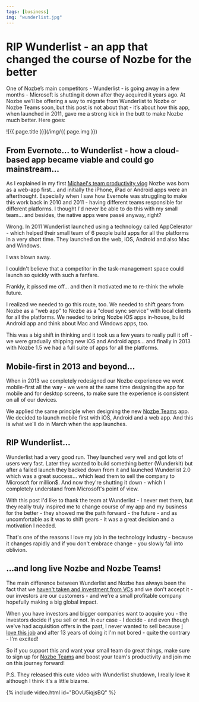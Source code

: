 ```yaml
---
tags: [business]
img: "wunderlist.jpg"
---
```


# RIP Wunderlist - an app that changed the course of Nozbe for the better

One of Nozbe’s main competitors - Wunderlist - is going away in a few months - Microsoft is shutting it down after they acquired it years ago. At Nozbe we’ll be offering a way to migrate from Wunderlist to Nozbe or Nozbe Teams soon, but this post is not about that - it’s about how this app, when launched in 2011, gave me a strong kick in the butt to make Nozbe much better. Here goes:

<!--More-->

![{{ page.title }}](/img/{{ page.img }})



## From Evernote... to Wunderlist - how a cloud-based app became viable and could go mainstream...

As I explained in my first [Michael's team productivity vlog](https://sliwinski.com/michaelteam) Nozbe was born as a web-app first... and initially the iPhone, iPad or Android apps were an afterthought. Especially when I saw how Evernote was struggling to make this work back in 2010 and 2011 - having different teams responsible for different platforms. I thought I'd never be able to do this with my small team... and besides, the native apps were passé anyway, right?

Wrong. In 2011 Wunderlist launched using a technology called AppCelerator - which helped their small team of 6 people build apps for all the platforms in a very short time. They launched on the web, iOS, Android and also Mac and Windows.

I was blown away.

I couldn't believe that a competitor in the task-management space could launch so quickly with such a fanfare.

Frankly, it pissed me off... and then it motivated me to re-think the whole future.

I realized we needed to go this route, too. We needed to shift gears from Nozbe as a "web app" to Nozbe as a "cloud sync service" with local clients for all the platforms. We needed to bring Nozbe iOS apps in-house, build Android app and think about Mac and Windows apps, too.

This was a big shift in thinking and it took us a few years to really pull it off - we were gradually shipping new iOS and Android apps... and finally in 2013 with Nozbe 1.5 we had a full suite of apps for all the platforms.

## Mobile-first in 2013 and beyond...

When in 2013 we completely redesigned our Nozbe experience we went mobile-first all the way - we were at the same time designing the app for mobile and for desktop screens, to make sure the experience is consistent on all of our devices.

We applied the same principle when designing the new [Nozbe Teams](https://nozbe.com/teams) app. We decided to launch mobile first with iOS, Android and a web app. And this is what we'll do in March when the app launches.

## RIP Wunderlist...

Wunderlist had a very good run. They launched very well and got lots of users very fast. Later they wanted to build something better (Wunderkit) but after a failed launch they backed down from it and launched Wunderlist 2.0 which was a great success... which lead them to sell the company to Microsoft for million$. And now they're shutting it down - which I completely understand from Microsoft's point of view.

With this post I'd like to thank the team at Wunderlist - I never met them, but they really truly inspired me to change course of my app and my business for the better - they showed me the path forward - the future - and as uncomfortable as it was to shift gears - it was a great decision and a motivation I needed.

That's one of the reasons I love my job in the technology industry - because it changes rapidly and if you don't embrace change - you slowly fall into oblivion.

## ...and long live Nozbe and Nozbe Teams!

The main difference between Wunderlist and Nozbe has always been the fact that we [haven't taken and investment from VCs](https://sliwinski.com/investors) and we don't accept it - our investors are our customers - and we're a small profitable company hopefully making a big global impact.

When you have investors and bigger companies want to acquire you - the investors decide if you sell or not. In our case - I decide - and even though we've had acquisition offers in the past, I never wanted to sell because [I love this job](https://sliwinski.com/5-loves) and after 13 years of doing it I'm not bored - quite the contrary - I'm excited!

So if you support this and want your small team do great things, make sure to sign up for [Nozbe Teams](https://nozbe.com/teams) and boost your team's productivity and join me on this journey forward!

P.S. They released this cute video with Wunderlist shutdown, I really love it although I think it's a little bizarre.

{% include video.html id="BOvU5iqjsBQ" %}

[n]: https://nozbe.com/?a=mike
[p]: https://thepodcast.fm/